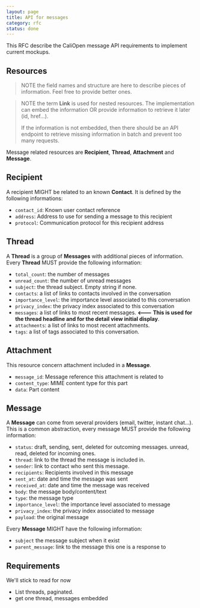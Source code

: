 ```yaml
---
layout: page
title: API for messages
category: rfc
status: done
---
```


This RFC describe the CaliOpen message API requirements to implement current
mockups.

## Resources

> NOTE the field names and structure are here to describe pieces of information.
> Feel free to provide better ones.

> NOTE the term **Link** is used for nested resources. The implementation can
> embed the information OR provide information to retrieve it later (id,
> href...).
>
> If the information is not embedded, then there should be an API endpoint to
> retrieve missing information in batch and prevent too many requests.

Message related resources are **Recipient**, **Thread**, **Attachment** and **Message**.

## Recipient

A recipient MIGHT be related to an known **Contact**. It is defined by
the following informations:

* `contact_id`: Known user contact reference
* `address`: Address to use for sending a message to this recipient
* `protocol`: Communication protocol for this recipient address

## Thread

A **Thread** is a group of **Messages** with additional pieces of information.
Every **Thread** MUST provide the following information:

* `total_count`: the number of messages
* `unread_count`: the number of unread messages
* `subject`: the thread subject. Empty string if none.
* `contacts`: a list of links to contacts involved in the conversation
* `importance_level`: the importance level associated to this conversation
* `privacy_index`: the privacy index associated to this conversation
* `messages`: a list of links to most recent messages. **<--- This is used for
  the thread headline and for the detail view initial display**.
* `attachments`: a list of links to most recent attachments.
* `tags`: a list of tags associated to this conversation.

## Attachment

This resource concern attachment included in a **Message**.

* `message_id`: Message reference this attachment is related to
* `content_type`: MIME content type for this part
* `data`: Part content

## Message

A **Message** can come from several providers (email, twitter, instant chat...).
This is a common abstraction, every message MUST provide the following
information:

* `status`: draft, sending, sent, deleted for outcoming messages. unread, read, deleted 
  for incoming ones.
* `thread`: link to the thread the message is included in.
* `sender`: link to contact who sent this message.
* `recipients`: Recipients involved in this message 
* `sent_at`: date and time the message was sent
* `received_at`: date and time the message was received
* `body`: the message body/content/text
* `type`: the message type
* `importance_level`: the importance level associated to message
* `privacy_index`: the privacy index associated to message
* `payload`: the original message

Every **Message** MIGHT have the following information:

* `subject` the message subject when it exist
* `parent_message`: link to the message this one is a response to

## Requirements

We'll stick to read for now

* List threads, paginated.
* get one thread, messages embedded

